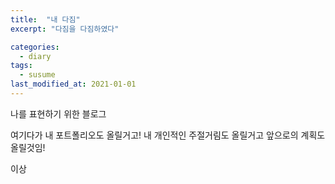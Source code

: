 ```yaml
---
title:  "내 다짐"
excerpt: "다짐을 다짐하였다"

categories:
  - diary
tags:
  - susume
last_modified_at: 2021-01-01
---
```


나를 표현하기 위한 블로그

여기다가 내 포트폴리오도 올릴거고!
내 개인적인 주절거림도 올릴거고
앞으로의 계획도 올릴것임!

이상
